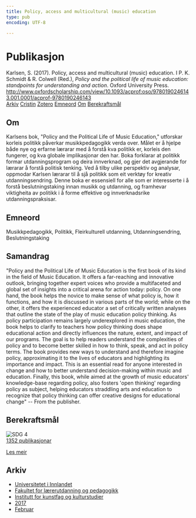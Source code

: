 ```yaml
---
title: Policy, access and multicultural (music) education
type: pub
encoding: UTF-8

---
```

<h1>Publikasjon</h1>
<article id="csl-bib-container-RHFV2DGB" class="csl-bib-container">
  <div class="csl-bib-body"> <div class="csl-entry">Karlsen, S. (2017). Policy, access and multicultural (music) education. I P. K. Schmidt &#38; R. Colwell (Red.), <i>Policy and the political life of music education: standpoints for understanding and action</i>. Oxford University Press. <a href="http://www.oxfordscholarship.com/view/10.1093/acprof:oso/9780190246143.001.0001/acprof-9780190246143">http://www.oxfordscholarship.com/view/10.1093/acprof:oso/9780190246143.001.0001/acprof-9780190246143</a></div> </div>
  <div class="csl-bib-buttons">
    <a href="#taxonomy-article-RHFV2DGB" alt="archive" class="csl-bib-button">Arkiv</a>
    <a href="https://app.cristin.no/results/show.jsf?id=1445209" alt="Cristin" class="csl-bib-button">Cristin</a>
    <a href="http://zotero.org/groups/5881554/items/RHFV2DGB" alt="Zotero" class="csl-bib-button">Zotero</a>
    <a href="#keywords-article-RHFV2DGB" alt="keywords" class="csl-bib-button">Emneord</a>
    <a href="#about-article-RHFV2DGB" alt="about_pub" class="csl-bib-button">Om</a>
    <a href="#sdg-article-RHFV2DGB" alt="sdg" class="csl-bib-button">Berekraftsmål</a>
  </div>
  <div id="csl-bib-meta-container-RHFV2DGB"></div>
</article>
<div id="csl-bib-meta-RHFV2DGB" class="csl-bib-meta">
  <article id="about-article-RHFV2DGB" class="about_pub-article">
    <h1>Om</h1>
    Karlsens bok, "Policy and the Political Life of Music Education," utforskar korleis politikk påverkar musikkpedagogikk verda over. Målet er å hjelpe både nye og erfarne lærarar med å forstå kva politikk er, korleis den fungerer, og kva globale implikasjonar den har. Boka forklarar at politikk formar utdanningsprogram og deira innverknad, og gjer det avgjerande for lærarar å forstå politisk tenking. Ved å tilby ulike perspektiv og analysar, oppmodar Karlsen lærarar til å sjå politikk som eit verktøy for kreativ utdanningsendring. Denne boka er essensiell for alle som er interesserte i å forstå beslutningstaking innan musikk og utdanning, og framhevar viktigheita av politikk i å forme effektive og innverknadsrike utdanningspraksisar.
  </article>
  <article id="keywords-article-RHFV2DGB" class="keywords-article">
    <h1>Emneord</h1>
    Musikkpedagogikk, Politikk, Fleirkulturell utdanning, Utdanningsendring, Beslutningstaking
  </article>
  <article id="abstract-article-RHFV2DGB" class="abstract-article">
    <h1>Samandrag</h1>
    "Policy and the Political Life of Music Education is the first book of its kind in the field of Music Education. It offers a far-reaching and innovative outlook, bringing together expert voices who provide a multifaceted and global set of insights into a critical arena for action today: policy. On one hand, the book helps the novice to make sense of what policy is, how it functions, and how it is discussed in various parts of the world; while on the other, it offers the experienced educator a set of critically written analyses that outline the state of the play of music education policy thinking. As policy participation remains largely underexplored in music education, the book helps to clarify to teachers how policy thinking does shape educational action and directly influences the nature, extent, and impact of our programs. The goal is to help readers understand the complexities of policy and to become better skilled in how to think, speak, and act in policy terms. The book provides new ways to understand and therefore imagine policy, approximating it to the lives of educators and highlighting its importance and impact. This is an essential read for anyone interested in change and how to better understand decision-making within music and education. Finally, this book, while aimed at the growth of music educators' knowledge-base regarding policy, also fosters 'open thinking' regarding policy as subject, helping educators straddling arts and education to recognize that policy thinking can offer creative designs for educational change" -- From the publisher.
  </article>
  <article id="sdg-article-RHFV2DGB" class="sdg-article">
    <h1>Berekraftsmål</h1>
    <div class="sdg-container"><div id="sdg4" class="sdg">
        <img src="{{< params subfolder >}}images/sdg/sdg04_nn.png" class="image" alt="SDG 4">
        <div class="sdg-overlay">
          <a href="{{< params subfolder >}}nn/archive/?sdg=4#archive" class="sdg-publication-count"><span>1352</span> publikasjonar</a>
          <p><a href="https://fn.no/om-fn/fns-baerekraftsmaal/god-utdanning?lang=nno-NO" class="sdg-read-more">Les meir</a></p>
        </div>
      </div></div>
  </article>
  <article id="taxonomy-article-RHFV2DGB" class="taxonomy-article">
    <h1>Arkiv</h1>
    <ul>
      <li><a href="{{< params subfolder >}}nn/archive/?key=3DCRN523">Universitetet i Innlandet</a></li>
      <li><a href="{{< params subfolder >}}nn/archive/?key=WYNZA47F">Fakultet for lærerutdanning og pedagogikk</a></li>
      <li><a href="{{< params subfolder >}}nn/archive/?key=VBB2T4VJ">Institutt for kunstfag og kulturstudier</a></li>
      <li><a href="{{< params subfolder >}}nn/archive/?key=5F26UTRK">2017</a></li>
      <li><a href="{{< params subfolder >}}nn/archive/?key=EPHNPDGW">Februar</a></li>
    </ul>
  </article>
</div>
